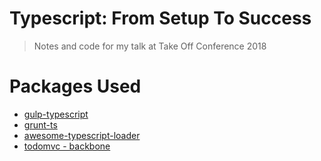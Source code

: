 Typescript: From Setup To Success
==================
> Notes and code for my talk at Take Off Conference 2018

# Packages Used
* [gulp-typescript](https://github.com/ivogabe/gulp-typescript)
* [grunt-ts](https://github.com/TypeStrong/grunt-ts)
* [awesome-typescript-loader](https://github.com/s-panferov/awesome-typescript-loader)
* [todomvc - backbone](https://github.com/tastejs/todomvc/tree/master/examples/backbone)
